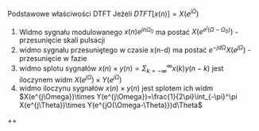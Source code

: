 Podstawowe właściwości DTFT
Jeżeli $DTFT[x(n)]=X(e^{j\Omega})$ 
1. Widmo sygnału modulowanego $x(n)e^{jn\Omega_0}$ ma postać $X(e^{e^j(\Omega-\Omega_0)})$ - przesunięcie skali pulsacji
2. widmo sygnału przesuniętego w czasie x(n-d) ma postać $e^{-jd\Omega}X(e^{j\Omega})$ - przesunięcie w fazie
3. widmo splotu sygnałów $x(n)\times y(n)=\Sigma_{k=-\infty}^\infty x(k)y(n-k)$ jest iloczynem widm $X(e^{j\Omega})\times Y(e^{j\Omega})$  
4. widmo iloczynu sygnałów $x(n)\times y(n)$ jest splotem ich widm $X(e^{j\Omega})\times Y(e^{j\Omega})=\frac{1}{2\pi}\int_{-\pi}^\pi X(e^{j\Theta})\times Y(e^{jO(\Omega-\Theta)})d\Theta$

++

